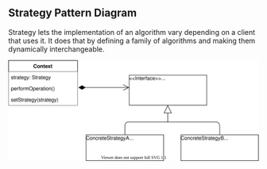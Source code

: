 ## Strategy Pattern Diagram

Strategy lets the implementation of an algorithm vary depending on a client that uses it. It does that by defining a family of algorithms and making them dynamically interchangeable. 

![UML Diagram](./strategy.svg)
